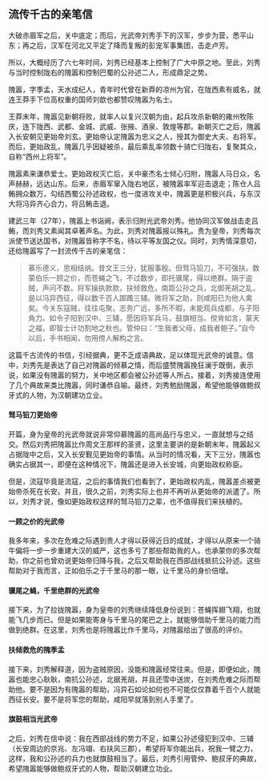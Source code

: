 ## 流传千古的亲笔信
大破赤眉军之后，关中底定；而后，光武帝刘秀手下的汉军，步步为营，悉平山东；再之后，汉军在河北又平定了降而复叛的彭宠军事集团，击走卢芳。

所以，大概经历了六七年时间，刘秀已经基本上控制了广大中原之地。至此，刘秀与当时控制陇右的隗嚣和控制巴蜀的公孙述二人，形成鼎足之势。

隗嚣，字季孟，天水成纪人，青年时代曾在新莽的凉州为官，在陇西素有威名，就连王莽手下位高权重的国师刘歆也都赞叹隗嚣为名士。

王莽末年，隗嚣见新朝将败，就率人以复兴汉朝为由，起兵攻杀新朝的雍州牧陈庆，连下陇西、武都、金城、武威、张掖、酒泉、敦煌等郡。新朝灭亡之后，隗嚣入长安朝见更始帝刘玄。更始帝认定隗嚣为忠义之人，授其为御史大夫、右将军。而后，更始政乱，隗嚣几乎因疑被杀，最后乘乱率领数十骑亡归陇右，复聚其众，自称“西州上将军”。

隗嚣素来谦恭爱士。更始政权灭亡后，关中豪杰名士倾心归附，隗嚣人马日众，名声赫赫，远达山东。后来，赤眉军窜入陇右地区，被隗嚣率军迎击退走；陈仓人吕鲔拥众数万，勾结西蜀公孙述政权，也一度进攻关中，隗嚣更是积极兴兵，与东汉大将冯异齐心合力，将吕鲔击退。

建武三年（27年），隗嚣上书诣阙，表示归附光武帝刘秀。他协同汉军做战击走吕鲔，而刘秀又素闻其卓著声名。为此，刘秀对隗嚣报以殊礼。贵为皇帝，刘秀每次派使节送达国书，对隗嚣皆称字不名，待以平等友国之仪。同时，刘秀情深意切，还给隗嚣写了一封流传千古的亲笔信：

> 慕乐德义，思相结纳。昔文王三分，犹服事殷。但驽马铅刀，不可强扶。数蒙伯乐一顾之价，而苍蝇之飞，不过数步，即托骥尾，得以绝群。隔于盗贼，声问不数。将军操执款款，扶倾救危，南距公孙之兵，北御羌胡之乱，是以冯异西征，得以数千百人踯躅三辅。微将军之助，则咸阳已为他人禽矣。今关东寇贼，往往屯聚，志务广远，多所不暇，未能观兵成都，与子阳角力。如令子阳到汉中、三辅，愿因将军兵马，鼓旗相当。傥肯如言，蒙天之福，即智士计功割地之秋也。管仲曰：“生我者父母，成我者鲍子。”自今以后，手书相闻，勿用傍人解构之言。

这篇千古流传的书信，引经据典，更不乏成语典故，足以体现光武帝的诚意。信中，刘秀先是表达了自己对隗嚣的倾慕之情，而后盛赞隗嚣挽狂澜于既倒，表示说，如果没有隗嚣的努力，关中地区都会被公孙述等人所占。接着，刘秀接连使用了几个典故来类比隗嚣，同时谦恭自喻。最终，刘秀勉励隗嚣，希望他能够做鲍叔牙式的人物，为汉朝建功立业。

#### 驽马铅刀更始帝
开篇，身为皇帝的光武帝就说非常仰慕隗嚣的高尚品行与忠义，一直就想与之结交。然后刘秀把隗嚣比作周文王那样的圣贤，这里主要讲的是新朝末年，隗嚣起义占据陇中之后，又入长安觐见更始帝的事情。从当时的情况看，天下三分，隗嚣也确实占据其一，即便在这种情况下，隗嚣还是进入长安城，向更始政权称臣。

但是，流寇毕竟是流寇，之后的事情我们也看到了，更始政权内乱，隗嚣差点被更始帝杀死在长安。并且，很久之前，刘秀实际上也并不再听从更始帝的派遣了。所以，刘秀才说，像如更始政权这样的驽马铅刀之辈，也不值得我们来扶植的。

#### 一顾之价的光武帝
我多年来，多次在危难之际遇到贵人才得以获得近日的成就，才得以从原来一个骑牛偏将一步一步重建大汉的威严，这也多亏了那些帮助我的人。也承蒙你的多次帮助，你之前也曾劝说更始帝归降与我，之后又帮助我在西部战线抵抗公孙述。这些帮助对于我而言，正如伯乐之于千里马的那一眼，让千里马的身价倍增。

#### 骥尾之蝇，千里绝群的光武帝
接下来，为了拉拢隗嚣，身为皇帝的刘秀继续降低身份说到：苍蝇挥翅飞翔，也就能飞几步而已。但是如果能寄身与千里马的尾巴之上，就能够借助千里马的能力而做到绝群。在这里，刘秀也是将隗嚣比作千里马，对隗嚣给出了很高的评价。

#### 扶倾救危的隗季孟
接下来，刘秀解释道，因为盗贼原因，没能和隗嚣经常往来。但是，即便如此，隗嚣也能忠心耿耿，南抗公孙述，北据羌胡，并且还雪中送炭，在刘秀危难之际而帮助他。要不是因为有隗嚣的帮助，冯异石如论如何也不可能仅仅靠着千百个人就能西征长安。要不是将军您的帮助，咸阳早就落到别人手里了。

#### 旗鼓相当光武帝
之后，刘秀在信中说：我在西部战线的势力不足，如果公孙述侵犯到汉中、三辅（长安周边的京兆、左冯翊、右扶风三郡），希望将军你能出兵，祝我一臂之力，这样，我和公孙述的兵力也就旗鼓相当了。最后，刘秀引用管仲、鲍叔牙的典故，希望隗嚣能够做鲍叔牙式的人物，帮助汉朝建立功业。